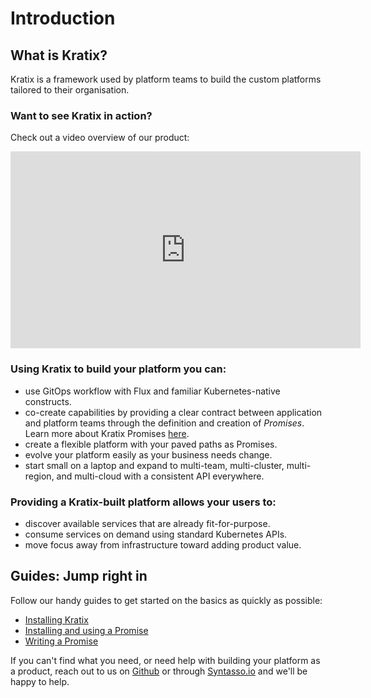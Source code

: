 # Introduction

## What is Kratix?
Kratix is a framework used by platform teams to build the custom platforms tailored to their organisation.

### Want to see Kratix in action?

Check out a video overview of our product:
<div style={{"text-align":"center"}}>
<iframe width="560" height="315" src="https://www.youtube.com/embed/ZZUD2NUCBJI" title="YouTube video player" frameborder="0" allow="accelerometer; autoplay; clipboard-write; encrypted-media; gyroscope; picture-in-picture" allowfullscreen></iframe>
</div>

### Using Kratix to build your platform you can:

* use GitOps workflow with Flux and familiar Kubernetes-native constructs.
* co-create capabilities by providing a clear contract between application and platform teams through the definition and creation of _Promises_. Learn more about Kratix Promises [here](./guides/writing-a-promise).
* create a flexible platform with your paved paths as Promises.
* evolve your platform easily as your business needs change.
* start small on a laptop and expand to multi-team, multi-cluster, multi-region, and multi-cloud with a consistent API everywhere.

### Providing a Kratix-built platform allows your users to:

* discover available services that are already fit-for-purpose.
* consume services on demand using standard Kubernetes APIs.
* move focus away from infrastructure toward adding product value.
## Guides: Jump right in

Follow our handy guides to get started on the basics as quickly as possible:

* [Installing Kratix](../category/installing-kratix)
* [Installing and using a Promise](./guides/installing-a-promise)
* [Writing a Promise](./guides/writing-a-promise)

If you can't find what you need, or need help with building your platform as a product, reach out to us on [Github](https://github.com/syntasso/kratix/) or through [Syntasso.io](https://www.syntasso.io/contact-us) and we'll be happy to help.
